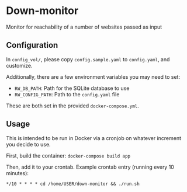 # Down-monitor

Monitor for reachability of a number of websites passed as input

## Configuration

In `config_vol/`, please copy `config.sample.yaml` to `config.yaml`, and customize.

Additionally, there are a few environment variables you may need to set:

* `RW_DB_PATH`: Path for the SQLite database to use
* `RW_CONFIG_PATH`: Path to the `config.yaml` file

These are both set in the provided `docker-compose.yml`.

## Usage

This is intended to be run in Docker via a cronjob on whatever increment you decide to use.

First, build the container: `docker-compose build app`

Then, add it to your crontab. Example crontab entry (running every 10 minutes):

```
*/10 * * * * cd /home/USER/down-monitor && ./run.sh
```

